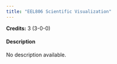 ```yaml
---
title: "EEL806 Scientific Visualization"
---
```

**Credits:** 3 (3-0-0)

#### Description
No description available.